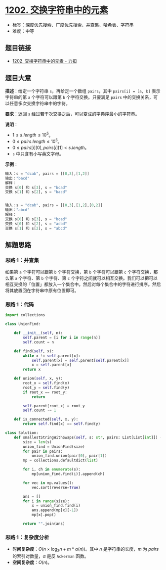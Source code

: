 # [1202. 交换字符串中的元素](https://leetcode.cn/problems/smallest-string-with-swaps/)

- 标签：深度优先搜索、广度优先搜索、并查集、哈希表、字符串
- 难度：中等

## 题目链接

- [1202. 交换字符串中的元素 - 力扣](https://leetcode.cn/problems/smallest-string-with-swaps/)

## 题目大意

**描述**：给定一个字符串 `s`，再给定一个数组 `pairs`，其中 `pairs[i] = [a, b]` 表示字符串的第 `a` 个字符可以跟第 `b` 个字符交换。只要满足 `pairs` 中的交换关系，可以任意多次交换字符串中的字符。

**要求**：返回 `s` 经过若干次交换之后，可以变成的字典序最小的字符串。

**说明**：

- $1 \le s.length \le 10^5$。
- $0 \le pairs.length \le 10^5$。
- $0 \le pairs[i][0], pairs[i][1] < s.length$。
- `s` 中只含有小写英文字母。

**示例**：

```python
输入：s = "dcab", pairs = [[0,3],[1,2]]
输出："bacd"
解释： 
交换 s[0] 和 s[3], s = "bcad"
交换 s[1] 和 s[2], s = "bacd"


输入：s = "dcab", pairs = [[0,3],[1,2],[0,2]]
输出："abcd"
解释：
交换 s[0] 和 s[3], s = "bcad"
交换 s[0] 和 s[2], s = "acbd"
交换 s[1] 和 s[2], s = "abcd"
```

## 解题思路

### 思路 1：并查集

如果第 `a` 个字符可以跟第 `b` 个字符交换，第 `b` 个字符可以跟第 `c` 个字符交换，那么第 `a` 个字符、第 `b` 个字符、第 `c` 个字符之间就可以相互交换。我们可以把可以相互交换的「位置」都放入一个集合中。然后对每个集合中的字符进行排序。然后将其放置回在字符串中原有位置即可。

### 思路 1：代码

```python
import collections

class UnionFind:

    def __init__(self, n):
        self.parent = [i for i in range(n)]
        self.count = n

    def find(self, x):
        while x != self.parent[x]:
            self.parent[x] = self.parent[self.parent[x]]
            x = self.parent[x]
        return x

    def union(self, x, y):
        root_x = self.find(x)
        root_y = self.find(y)
        if root_x == root_y:
            return

        self.parent[root_x] = root_y
        self.count -= 1

    def is_connected(self, x, y):
        return self.find(x) == self.find(y)

class Solution:
    def smallestStringWithSwaps(self, s: str, pairs: List[List[int]]) -> str:
        size = len(s)
        union_find = UnionFind(size)
        for pair in pairs:
            union_find.union(pair[0], pair[1])
        mp = collections.defaultdict(list)

        for i, ch in enumerate(s):
            mp[union_find.find(i)].append(ch)

        for vec in mp.values():
            vec.sort(reverse=True)

        ans = []
        for i in range(size):
            x = union_find.find(i)
            ans.append(mp[x][-1])
            mp[x].pop()

        return "".join(ans)
```

### 思路 1：复杂度分析

- **时间复杂度**：$O(n \times \log_2 n + m * \alpha(n))$。其中 $n$ 是字符串的长度，$m$ 为 $pairs$ 的索引对数量，$\alpha$ 是反 `Ackerman` 函数。
- **空间复杂度**：$O(n)$。
